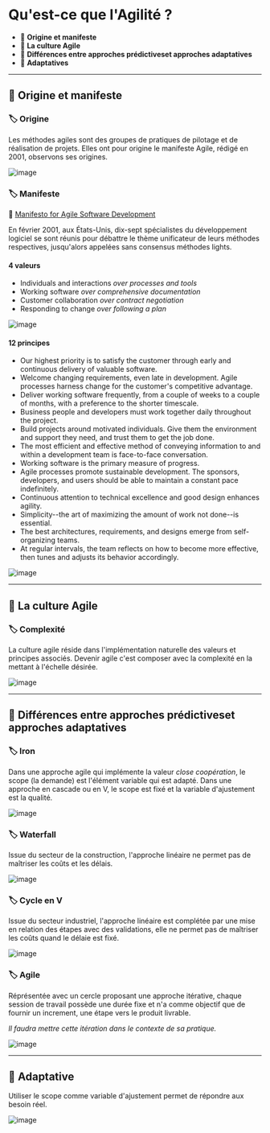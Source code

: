 # Qu'est-ce que l'Agilité ?

*  🔖 **Origine et manifeste**
*  🔖 **La culture Agile**
*  🔖 **Différences entre approches prédictiveset approches adaptatives**
*  🔖 **Adaptatives**

___

## 📑 Origine et manifeste

### 🏷️ **Origine**

Les méthodes agiles sont des groupes de pratiques de pilotage et de réalisation de projets. Elles ont pour origine le manifeste Agile, rédigé en 2001, observons ses origines.

![image](https://raw.githubusercontent.com/seeren-training/Agile/master/wiki/resources/01/00-Origine.jpg)

### 🏷️ **Manifeste**

🔗 [Manifesto for Agile Software Development](https://agilemanifesto.org/)

En février 2001, aux États-Unis, dix-sept spécialistes du développement logiciel se sont réunis pour débattre le thème unificateur de leurs méthodes respectives, jusqu'alors appelées sans consensus méthodes lights. 

#### 4 valeurs

* Individuals and interactions *over processes and tools*
* Working software *over comprehensive documentation*
* Customer collaboration *over contract negotiation*
* Responding to change *over following a plan*

![image](https://raw.githubusercontent.com/seeren-training/Agile/master/wiki/resources/01/01-Values.jpg)

#### 12 principes

* Our highest priority is to satisfy the customer
through early and continuous delivery
of valuable software.
* Welcome changing requirements, even late in
development. Agile processes harness change for
the customer's competitive advantage.
* Deliver working software frequently, from a
couple of weeks to a couple of months, with a
preference to the shorter timescale.
* Business people and developers must work
together daily throughout the project.
* Build projects around motivated individuals.
Give them the environment and support they need,
and trust them to get the job done.
* The most efficient and effective method of
conveying information to and within a development
team is face-to-face conversation.
* Working software is the primary measure of progress.
* Agile processes promote sustainable development.
The sponsors, developers, and users should be able
to maintain a constant pace indefinitely.
* Continuous attention to technical excellence
and good design enhances agility.
* Simplicity--the art of maximizing the amount
of work not done--is essential.
* The best architectures, requirements, and designs
emerge from self-organizing teams.
* At regular intervals, the team reflects on how
to become more effective, then tunes and adjusts
its behavior accordingly. 

![image](https://raw.githubusercontent.com/seeren-training/Agile/master/wiki/resources/01/02-Principes.jpg)

___

## 📑 La culture Agile

### 🏷️ **Complexité**

La culture agile réside dans l'implémentation naturelle des valeurs et principes associés. Devenir agile c'est composer avec la complexité en la mettant à l'échelle désirée.

![image](https://raw.githubusercontent.com/seeren-training/Agile/master/wiki/resources/01/03-Objective.jpg)

___

## 📑 Différences entre approches prédictiveset approches adaptatives

### 🏷️ **Iron**

Dans une approche agile qui implémente la valeur *close coopération*, le scope (la demande) est l'élément variable qui est adapté. Dans une approche en cascade ou en V, le scope est fixé et la variable d'ajustement est la qualité.

![image](https://raw.githubusercontent.com/seeren-training/Agile/master/wiki/resources/01/04-Predictive-adaptative.jpg)

### 🏷️ **Waterfall**

Issue du secteur de la construction, l'approche linéaire ne permet pas de maîtriser les coûts et les délais.

![image](https://raw.githubusercontent.com/seeren-training/Agile/master/wiki/resources/01/05-Waterfall.jpg)

### 🏷️ **Cycle en V**

Issue du secteur industriel, l'approche linéaire est complétée par une mise en relation des étapes avec des validations, elle ne permet pas de maîtriser les coûts quand le délaie est fixé.

![image](https://raw.githubusercontent.com/seeren-training/Agile/master/wiki/resources/01/06-Cycle-en-V.jpg)

### 🏷️ **Agile**

Réprésentée avec un cercle proposant une approche itérative, chaque session de travail possède une durée fixe et n'a comme objectif que de fournir un increment, une étape vers le produit livrable. 

*Il faudra mettre cette itération dans le contexte de sa pratique.*

![image](https://raw.githubusercontent.com/seeren-training/Agile/master/wiki/resources/01/07-Iteratif.jpg)

___

## 📑 Adaptative

Utiliser le scope comme variable d'ajustement permet de répondre aux besoin réel.

![image](https://raw.githubusercontent.com/seeren-training/Agile/master/wiki/resources/01/08-adaptative.jpg)